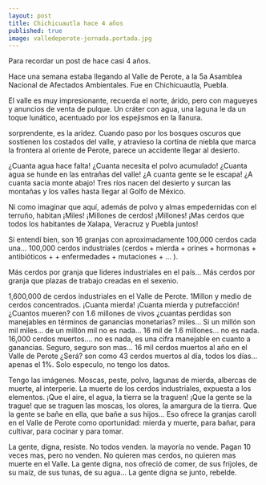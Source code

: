 ```yaml
---
layout: post
title: Chichicuautla hace 4 años
published: true
image: valledeperote-jornada.portada.jpg
---
```


Para recordar un post de hace casi 4 años.

Hace una semana estaba llegando al Valle de Perote, a la 5a Asamblea Nacional de Afectados Ambientales. Fue en Chichicuautla, Puebla.

El valle es muy impresionante, recuerda el norte, árido, pero con magueyes y anuncios de venta de pulque. Un cráter con agua, una laguna le da un toque lunático, acentuado por los espejismos en la llanura.

sorprendente, es la aridez. Cuando paso por los bosques oscuros que sostienen los costados del valle, y atravieso la cortina de niebla que marca la frontera al oriente de Perote, parece un accidente llegar al desierto.

¿Cuanta agua hace falta! ¿Cuanta necesita el polvo acumulado! ¿Cuanta agua se hunde en las entrañas del valle! ¿A cuanta gente se le escapa! ¿A cuanta sacia monte abajo! Tres ríos nacen del desierto y surcan las montañas y los valles hasta llegar al Golfo de México.

Ni como imaginar que aquí, además de polvo y almas empedernidas con el terruño, habitan ¡Miles! ¡Millones de cerdos! ¡Millones! ¡Mas cerdos que todos los habitantes de Xalapa, Veracruz y Puebla juntos!

Si entendí bien, son 16 granjas con aproximadamente 100,000 cerdos cada una... 100,000 cerdos industriales (cerdos + mierda + orines + hormonas + antibióticos + + enfermedades + mutaciones + ... ).

Más cerdos por granja que lideres industriales en el país... Más cerdos por granja que plazas de trabajo creadas en el sexenio.

1,600,000 de cerdos industriales en el Valle de Perote. 1Millon y medio de cerdos concentrados.
¡Cuanta mierda! ¡Cuanta mierda y putrefacción! ¿Cuantos mueren? con 1.6 millones de vivos ¿cuantas perdidas son manejables en términos de ganancias monetarias? miles... Si un millón son mil miles... de un millón mil no es nada... 16 mil de 1.6 millones... no es nada. 16,000 cerdos muertos.... no es nada, es una cifra manejable en cuanto a ganancias. Seguro, seguro son mas... 16 mil cerdos muertos al año en el Valle de Perote ¿Será? son como 43 cerdos muertos al día, todos los días... apenas el 1%. Solo especulo, no tengo los datos.

Tengo las imágenes. Moscas, peste, polvo, lagunas de mierda, albercas de muerte, al interperie. La muerte de los cerdos industriales, expuesta a los elementos. ¡Que el aire, el agua, la tierra se la traguen! ¡Que la gente se la trague! que se traguen las moscas, los olores, la amargura de la tierra. Que la gente se bañe en ella, que bañe a sus hijos... Eso ofrece la granjas caroll en el Valle de Perote como oportunidad: mierda y muerte, para bañar, para cultivar, para cocinar y para tomar.

La gente, digna, resiste. No todos venden. la mayoría no vende. Pagan 10 veces mas, pero no venden. No quieren mas cerdos, no quieren mas muerte en el Valle. La gente digna, nos ofreció de comer, de sus frijoles, de su maíz, de sus tunas, de su agua... La gente digna se junto, rebelde.
